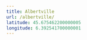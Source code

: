 ```yaml
---
title: Albertville
url: /albertville/
latitude: 45.675462200000005
longitude: 6.392541700000001
---
```

